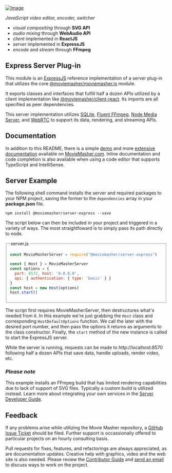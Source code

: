 <!-- MAGIC:START (FILE:src=../../workspaces/documentation/src/snippet/head.md) -->
<!-- The below content is automatically added from ../../workspaces/documentation/src/snippet/head.md -->
[![Image](https://moviemasher.com/media/img/moviemasher.svg "Movie Masher")](https://moviemasher.com)

_JavaScript video editor, encoder, switcher_
- _visual compositing_ through **SVG API**
- _audio mixing_ through **WebAudio API** 
- _client_ implemented in **ReactJS** 
- _server_ implemented in **ExpressJS**  
- _encode_ and _stream_ through **FFmpeg**
<!-- MAGIC:END -->

## Express Server Plug-in
This module is an
[ExpressJS](https://expressjs.com)
reference implementation of a server plug-in that utilizes the core
[@moviemasher/moviemasher.js](https://www.npmjs.com/package/@moviemasher/moviemasher.js)
module.

It exports classes and interfaces that fulfill half a dozen APIs utilized by a client implementation like
[@moviemasher/client-react](https://www.npmjs.com/package/@moviemasher/client-react).
Its imports are all specified as peer dependencies.

This server implementation utilizes
[SQLite](https://www.sqlite.org/index.html),
[Fluent FFmpeg](https://github.com/fluent-ffmpeg/node-fluent-ffmpeg),
[Node Media Server](https://github.com/illuspas/Node-Media-Server), and
[WebRTC](https://github.com/node-webrtc/node-webrtc) to support its data, rendering, and streaming APIs.

<!-- MAGIC:START (FILE:src=../../workspaces/documentation/src/snippet/documentation.md) -->
<!-- The below content is automatically added from ../../workspaces/documentation/src/snippet/documentation.md -->
## Documentation

In addition to this README, there is a simple
[demo](https://moviemasher.com/docs/demo/index.html) and
more [extensive documentation](https://moviemasher.com/docs/index.html) available on
[MovieMasher.com](https://moviemasher.com/). Inline documentation and code completion is
also available when using a code editor that supports TypeScript and IntelliSense.
<!-- MAGIC:END -->


<!-- MAGIC:START (FILEMD:src=../../workspaces/documentation/src/snippet/example-server.md&stripMagic=true) -->
## Server Example

The following shell command installs the server and required packages to your NPM project,
saving the former to the `dependencies` array in your **package.json** file.

```shell
npm install @moviemasher/server-express --save
```

The script below can then be included in your project and triggered in a variety of ways. The most straightfoward is to simply pass its path directly to node.

<fieldset>

<legend>server.js</legend>


```js
const MovieMasherServer = require("@moviemasher/server-express")

const { Host } = MovieMasherServer
const options = { 
  port: 8572, host: '0.0.0.0', 
  api: { authentication: { type: 'basic' } } 
}
const host = new Host(options)
host.start()
```
</fieldset>

The script first requires MovieMasherServer, then destructures what's needed from it. In this example we're just grabbing the `Host` class and corresponding `HostDefaultOptions` function. We call the later with the desired port number, and then pass the options it returns as arguments to the class constructor. Finally, the `start` method of the new instance is called to start the ExpressJS server. 

While the server is running, requests can be made to http://localhost:8570 following half a dozen APIs that save data, handle uploads, render video, etc. 

### _Please note_
This example installs an FFmpeg build that has limited rendering capabilities due to lack of support of SVG files. Typically a custom build is utilized instead. Learn more about integrating your own services in the [Server Developer Guide](https://moviemasher.com/docs/ServerDeveloper.html).
<!-- MAGIC:END -->

<!-- MAGIC:START (FILE:src=../../workspaces/documentation/src/snippet/foot.md) -->
<!-- The below content is automatically added from ../../workspaces/documentation/src/snippet/foot.md -->
## Feedback

If any problems arise while utilizing the Movie Masher repository, a
[GitHub Issue Ticket](https://github.com/moviemasher/moviemasher.js/issues) should be filed.
Further support is occassionally offered to particular projects on an hourly consulting basis.

Pull requests for fixes, features, and refactorings
are always appreciated, as are documentation updates. Creative help with graphics, video
and the web site is also needed. Please review the [Contributor Guide](https://moviemasher.com/docs/Contributor.html) and [send an email](mailto:connect27@moviemasher.com) to discuss ways to work on the project.
<!-- MAGIC:END -->
